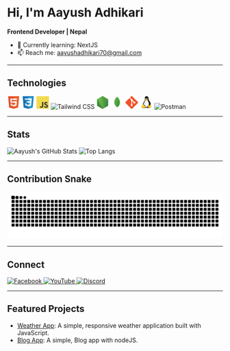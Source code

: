 # Hi, I'm Aayush Adhikari

**Frontend Developer | Nepal**

- 🌱 Currently learning: NextJS  
- 📫 Reach me: [aayushadhikari70@gmail.com](mailto:aayushadhikari70@gmail.com)

----

## Technologies

<span>
  <img src="https://raw.githubusercontent.com/devicons/devicon/master/icons/html5/html5-original.svg" alt="HTML5" width="30" />
  <img src="https://raw.githubusercontent.com/devicons/devicon/master/icons/css3/css3-original.svg" alt="CSS3" width="30" />
  <img src="https://raw.githubusercontent.com/devicons/devicon/master/icons/javascript/javascript-original.svg" alt="JavaScript" width="30" />
  <img src="https://www.vectorlogo.zone/logos/tailwindcss/tailwindcss-icon.svg" alt="Tailwind CSS" width="30" />
  <img src="https://raw.githubusercontent.com/devicons/devicon/master/icons/nodejs/nodejs-original.svg" alt="Node.js" width="30" />
  <img src="https://raw.githubusercontent.com/devicons/devicon/master/icons/mongodb/mongodb-original.svg" alt="MongoDB" width="30" />
  <img src="https://raw.githubusercontent.com/devicons/devicon/master/icons/git/git-original.svg" alt="Git" width="30" />
  <img src="https://raw.githubusercontent.com/devicons/devicon/master/icons/linux/linux-original.svg" alt="Linux" width="30" />
  <img src="https://www.vectorlogo.zone/logos/getpostman/getpostman-icon.svg" alt="Postman" width="30" />
</span>

---

## Stats

![Aayush's GitHub Stats](https://github-readme-stats.vercel.app/api?username=aayush3003265&show_icons=true&hide_title=true&hide_border=true&theme=default)
![Top Langs](https://github-readme-stats.vercel.app/api/top-langs/?username=aayush3003265&layout=compact&hide_border=true&theme=default)

---

## Contribution Snake

<picture>
  <source media="(prefers-color-scheme: dark)" srcset="https://raw.githubusercontent.com/Aayush3003265/Aayush3003265/output/github-contribution-grid-snake-dark.svg" />
  <source media="(prefers-color-scheme: light)" srcset="https://raw.githubusercontent.com/Aayush3003265/Aayush3003265/output/github-contribution-grid-snake.svg" />
  <img alt="github contribution grid snake animation" src="https://raw.githubusercontent.com/Aayush3003265/Aayush3003265/output/github-contribution-grid-snake.svg" />
</picture>

---

## Connect

<a href="https://www.facebook.com/Rajkumaradhik/" target="_blank">
  <img src="https://raw.githubusercontent.com/rahuldkjain/github-profile-readme-generator/master/src/images/icons/Social/facebook.svg" alt="Facebook" width="30" />
</a>
<a href="https://www.youtube.com/@Aayushyt22987" target="_blank">
  <img src="https://raw.githubusercontent.com/rahuldkjain/github-profile-readme-generator/master/src/images/icons/Social/youtube.svg" alt="YouTube" width="30" />
</a>
<a href="https://discord.com/invite/r2UYTH3KVF" target="_blank">
  <img src="https://raw.githubusercontent.com/rahuldkjain/github-profile-readme-generator/master/src/images/icons/Social/discord.svg" alt="Discord" width="30" />
</a>
<!-- <a href="mailto:aayushadhikari70@gmail.com" target="_blank">
  <img src="https://raw.githubusercontent.com/gauravghongde/social-icons/master/SVG/Black/Email.svg" alt="Email" width="30" />
</a> -->
<!-- <a href="https://linkedin.com/in/Yaayush-adhikari-11ba22236" target="_blank">
  <img src="https://raw.githubusercontent.com/gauravghongde/social-icons/master/SVG/Black/Linkedin.svg" alt="LinkedIn" width="30" />
</a> -->

---

## Featured Projects

- [Weather App](https://github.com/Aayush3003265/hamro-netflix): A simple, responsive weather application built with JavaScript.
- [Blog App](https://github.com/Aayush3003265/blog-ejs): A simple, Blog app with nodeJS.
